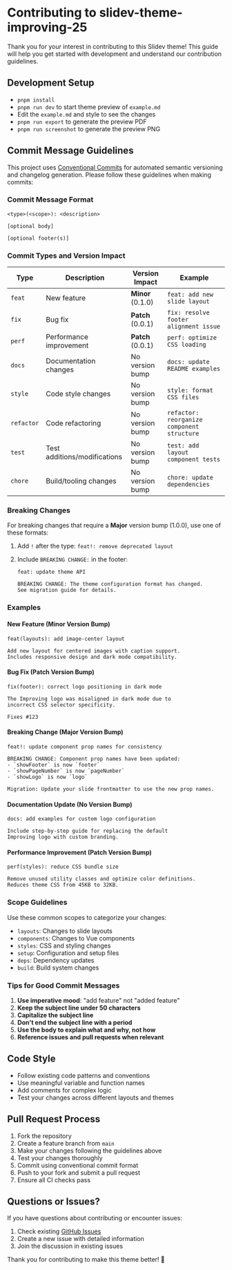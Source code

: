 # Contributing to slidev-theme-improving-25

Thank you for your interest in contributing to this Slidev theme! This guide will help you get started with development and understand our contribution guidelines.

## Development Setup

- `pnpm install`
- `pnpm run dev` to start theme preview of `example.md`
- Edit the `example.md` and style to see the changes
- `pnpm run export` to generate the preview PDF
- `pnpm run screenshot` to generate the preview PNG

## Commit Message Guidelines

This project uses [Conventional Commits](https://www.conventionalcommits.org/) for automated semantic versioning and changelog generation. Please follow these guidelines when making commits:

### Commit Message Format

```text
<type>(<scope>): <description>

[optional body]

[optional footer(s)]
```

### Commit Types and Version Impact

| Type | Description | Version Impact | Example |
|------|-------------|----------------|---------|
| `feat` | New feature | **Minor** (0.1.0) | `feat: add new slide layout` |
| `fix` | Bug fix | **Patch** (0.0.1) | `fix: resolve footer alignment issue` |
| `perf` | Performance improvement | **Patch** (0.0.1) | `perf: optimize CSS loading` |
| `docs` | Documentation changes | No version bump | `docs: update README examples` |
| `style` | Code style changes | No version bump | `style: format CSS files` |
| `refactor` | Code refactoring | No version bump | `refactor: reorganize component structure` |
| `test` | Test additions/modifications | No version bump | `test: add layout component tests` |
| `chore` | Build/tooling changes | No version bump | `chore: update dependencies` |

### Breaking Changes

For breaking changes that require a **Major** version bump (1.0.0), use one of these formats:

1. Add `!` after the type: `feat!: remove deprecated layout`
2. Include `BREAKING CHANGE:` in the footer:

   ```text
   feat: update theme API
   
   BREAKING CHANGE: The theme configuration format has changed.
   See migration guide for details.
   ```

### Examples

#### New Feature (Minor Version Bump)

```text
feat(layouts): add image-center layout

Add new layout for centered images with caption support.
Includes responsive design and dark mode compatibility.
```

#### Bug Fix (Patch Version Bump)

```text
fix(footer): correct logo positioning in dark mode

The Improving logo was misaligned in dark mode due to
incorrect CSS selector specificity.

Fixes #123
```

#### Breaking Change (Major Version Bump)

```text
feat!: update component prop names for consistency

BREAKING CHANGE: Component prop names have been updated:
- `showFooter` is now `footer`
- `showPageNumber` is now `pageNumber`
- `showLogo` is now `logo`

Migration: Update your slide frontmatter to use the new prop names.
```

#### Documentation Update (No Version Bump)

```text
docs: add examples for custom logo configuration

Include step-by-step guide for replacing the default
Improving logo with custom branding.
```

#### Performance Improvement (Patch Version Bump)

```text
perf(styles): reduce CSS bundle size

Remove unused utility classes and optimize color definitions.
Reduces theme CSS from 45KB to 32KB.
```

### Scope Guidelines

Use these common scopes to categorize your changes:

- `layouts`: Changes to slide layouts
- `components`: Changes to Vue components
- `styles`: CSS and styling changes
- `setup`: Configuration and setup files
- `deps`: Dependency updates
- `build`: Build system changes

### Tips for Good Commit Messages

1. **Use imperative mood**: "add feature" not "added feature"
2. **Keep the subject line under 50 characters**
3. **Capitalize the subject line**
4. **Don't end the subject line with a period**
5. **Use the body to explain what and why, not how**
6. **Reference issues and pull requests when relevant**

## Code Style

- Follow existing code patterns and conventions
- Use meaningful variable and function names
- Add comments for complex logic
- Test your changes across different layouts and themes

## Pull Request Process

1. Fork the repository
2. Create a feature branch from `main`
3. Make your changes following the guidelines above
4. Test your changes thoroughly
5. Commit using conventional commit format
6. Push to your fork and submit a pull request
7. Ensure all CI checks pass

## Questions or Issues?

If you have questions about contributing or encounter issues:

1. Check existing [GitHub Issues](https://github.com/jbrinkman/slidev-theme-improving-25/issues)
2. Create a new issue with detailed information
3. Join the discussion in existing issues

Thank you for contributing to make this theme better! 🚀